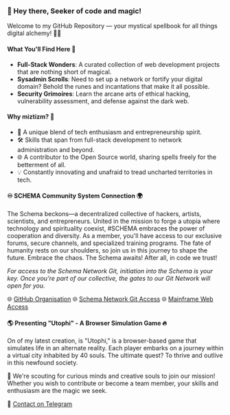 ### 👋 Hey there, Seeker of code and magic!  
Welcome to my GitHub Repository — your mystical spellbook for all things digital alchemy! 📜✨

#### What You'll Find Here 🔮
- **Full-Stack Wonders**: A curated collection of web development projects that are nothing short of magical.
- **Sysadmin Scrolls**: Need to set up a network or fortify your digital domain? Behold the runes and incantations that make it all possible.
- **Security Grimoires**: Learn the arcane arts of ethical hacking, vulnerability assessment, and defense against the dark web.

#### Why miztizm? 🤔
- 🌌 A unique blend of tech enthusiasm and entrepreneurship spirit.
- 🛠️ Skills that span from full-stack development to network administration and beyond.
- 🌐 A contributor to the Open Source world, sharing spells freely for the betterment of all.
- 💡 Constantly innovating and unafraid to tread uncharted territories in tech.

#### ♾ SCHEMA Community System Connection 🌍
The Schema beckons—a decentralized collective of hackers, artists, scientists, and entrepreneurs. United in the mission to forge a utopia where technology and spirituality coexist, #SCHEMA embraces the power of cooperation and diversity. As a member, you'll have access to our exclusive forums, secure channels, and specialized training programs. The fate of humanity rests on our shoulders, so join us in this journey to shape the future. Embrace the chaos. The Schema awaits! After all, in code we trust! 

_For access to the Schema Network Git, initiation into the Schema is your key. Once you're part of our collective, the gates to our Git Network will open for you._

🌐 [GitHub Organisation](https://github.com/sch8ma)
🌐 [Schema Network Git Access](https://github.com/sch8ma)
🌐 [Mainframe Web Access](https://schema.cx)

#### 🌎 Presenting "Utophi" - A Browser Simulation Game 🔥
On of my latest creation, is "Utophi," is a browser-based game that simulates life in an alternate reality. Each player embarks on a journey within a virtual city inhabited by 40 souls. The ultimate quest? To thrive and outlive in this newfound society.

🌟 We're scouting for curious minds and creative souls to join our mission! Whether you wish to contribute or become a team member, your skills and enthusiasm are the magic we seek. 

📮 [Contact on Telegram](https://t.me/subdose)

